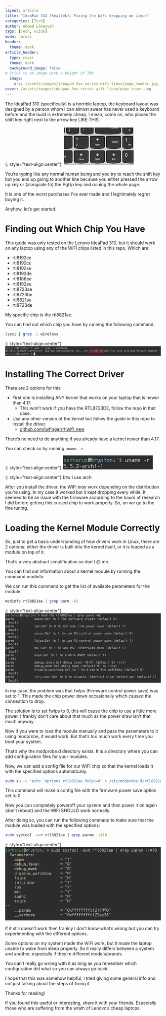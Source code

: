```yaml
---
layout: article
title: "IdeaPad 3XX (Realtek): Fixing the WiFi dropping on Linux" 
categories: [Tech]
author: Ahmed Elmayyah
tags: [Tech, Guide]
mode: normal 
header:
  theme: dark
article_header:
  type: cover 
  theme: dark
  background_image: false
# Stick to an image with a height of 700
  image:
    src: /assets/images/ideapad-3xx-series-wifi-linux/pepe_header.jpg
cover: /assets/images/ideapad-3xx-series-wifi-linux/pepe_cover.png
---
```

The IdeaPad 310 (specifically) is a horrible laptop, the keyboard layout was designed by a person whom I can almost swear has never used a keyboard before and the build is extremely cheap. I mean, come on, who places the shift key right next to the arrow key LIKE THIS.
<!--more-->

{: style="text-align:center"}
![Keyboard](/assets/images/ideapad-3xx-series-wifi-linux/Keyboard.png)

You’re typing like any normal human being and you try to reach the shift key but you end up going to another line because you either pressed the arrow up key or (alongside fn) the PgUp key and ruining the whole page.

It is one of the worst purchases I’ve ever made and I legitimately regret buying it.

Anyhow, let’s get started.


# Finding out Which Chip You Have

This guide was only tested on the Lenovo IdeaPad 310, but it should work on any laptop using any of the WiFi chips listed in this repo. Which are:

- rtl8192ce
- rtl8192cu
- rtl8192se
- rtl8192de
- rtl8188ee
- rtl8192ee
- rtl8723ae
- rtl8723be
- rtl8821ae
- rtl8723de

My specific chip is the rtl8821ae.

You can find out which chip you have by running the following command: 

```sh
lspci | grep -i wireless
```

{: style="text-align:center"}
![Chip](/assets/images/ideapad-3xx-series-wifi-linux/Chip.png)


# Installing The Correct Driver

There are 2 options for this:

- First one is installing ANY kernel that works on your laptop that is newer than 4.17.
    - This won’t work if you have the RTL8723DE, follow the repo in that case.
- Use any other version of the kernel but follow the guide in this repo to install the driver.
    - [github.com/lwfinger/rtlwifi_new](https://github.com/lwfinger/rtlwifi_new)

There’s no need to do anything if you already have a kernel newer than 4.17.

You can check so by running `uname -r`.

{: style="text-align:center"}
![kernel](/assets/images/ideapad-3xx-series-wifi-linux/Kernel.png)

{: style="text-align:center"}
btw i use arch

After you install the driver, the WiFi _may_ work depending on the distribution you’re using. In my case it worked but it kept dropping every while. It seemed to be an issue with the firmware according to the hours of research I did before getting this cursed chip to work properly. So, on we go to the fine tuning.

# Loading the Kernel Module Correctly

So, just to get a basic understanding of how drivers work in Linux, there are 2 options: either the driver is built into the kernel itself, or it is loaded as a module on top of it.

That’s a very abstract simplification so don’t @ me.

You can find out information about a kernel module by running the command modinfo.

We can run this command to get the list of available parameters for the module: 

```sh
modinfo rtl8821ae | grep parm -A2
```

{: style="text-align:center"}
![Params](/assets/images/ideapad-3xx-series-wifi-linux/Params.png)

In my case, the problem was that fwlps (Firmware control power save) was set to 1. This made the chip power down occasionally which caused the connection to drop.

The solution is to set fwlps to 0, this will cause the chip to use a little more power. I frankly don’t care about that much as the power draw isn’t that much anyway.

Now if you were to load the module manually and pass the parameters to it using modprobe, it would work. But that’s too much work every time you boot your system.

That’s why the modprobe.d directory exists. It is a directory where you can add configuration files for your modules.

Now, we can add a config file for our WiFi chip so that the kernel loads it with the specified options automatically.

```sh
sudo su -c "echo 'options rtl8821ae fwlps=0' > /etc/modprobe.d/rtl8821ae.conf"
```
This command will make a config file with the firmware power save option set to 0.

Now you can completely poweroff your system and then power it on again (don’t reboot) and the WiFi SHOULD work normally.

After doing so, you can run the following command to make sure that the module was loaded with the specified options: 

```sh
sudo systool -avm rtl8821ae | grep param -iA10
```

{: style="text-align:center"}
![sysvtool](/assets/images/ideapad-3xx-series-wifi-linux/sysvtool.png)

If it still doesn’t work then frankly I don’t know what’s wrong but you can try experimenting with the different options.

Some options on my system made the WiFi work, but it made the laptop unable to wake from sleep properly. So it really differs between a system and another, especially if they’re different models/brands.

You can’t really go wrong with it as long as you remember which configuration did what so you can always go back.

I hope that this was somehow helpful, I tried giving some general info and not just talking about the steps of fixing it.

Thanks for reading!

If you found this useful or interesting, share it with your friends. Especially those who are suffering from the wrath of Lenovo’s cheap laptops.
